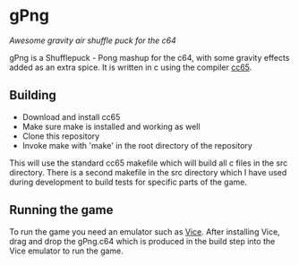 gPng
====

*Awesome gravity air shuffle puck for the c64*


gPng is a Shufflepuck - Pong mashup for the c64, with some gravity effects added as an extra spice. It is written in c using the compiler [cc65](http://www.cc65.org).
 
## Building
* Download and install cc65
* Make sure make is installed and working as well
* Clone this repository
* Invoke make with 'make' in the root directory of the repository

This will use the standard cc65 makefile which will build all c files in the src directory. There is a second makefile in the src directory which I have used during development to build tests for specific parts of the game.

## Running the game
To run the game you need an emulator such as [Vice](http://www.viceteam.org). After installing Vice, drag and drop the gPng.c64 which is produced in the build step into the Vice emulator to run the game.
